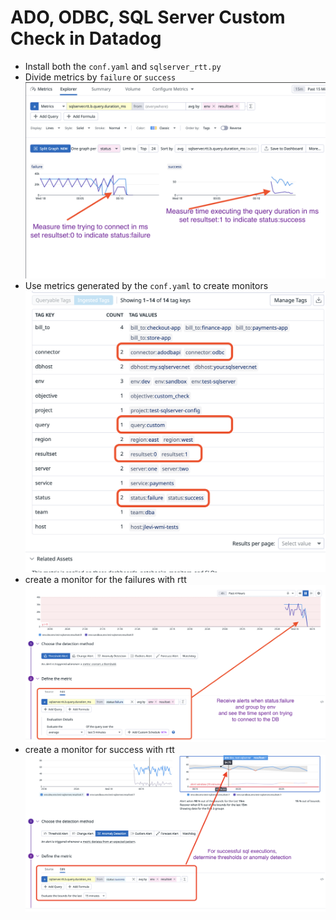 # ADO, ODBC, SQL Server Custom Check in Datadog

* Install both the `conf.yaml` and `sqlserver_rtt.py`
* Divide metrics by `failure` or `success`
  ![](img/metrics.png)
* Use metrics generated by the `conf.yaml` to create monitors
  ![](img/tagging.png)
* create a monitor for the failures with rtt
  ![](img/fail-monitor.png)
* create a monitor for success with rtt
  ![](img/success-monitor.png)
